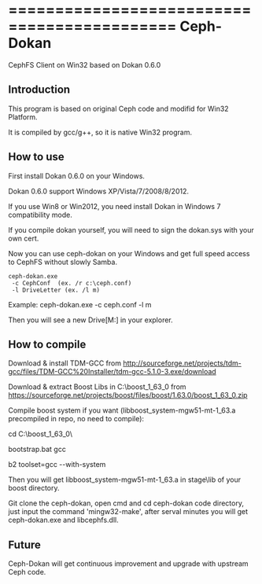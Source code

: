 ============================================
Ceph-Dokan
============================================

CephFS Client on Win32 based on Dokan 0.6.0


Introduction
-----------

This program is based on original Ceph code and modifid for Win32 Platform.

It is compiled by gcc/g++, so it is native Win32 program.


How to use
------------

First install Dokan 0.6.0 on your Windows.

Dokan 0.6.0 support Windows XP/Vista/7/2008/8/2012.

If you use Win8 or Win2012, you need install Dokan in Windows 7 compatibility mode.

If you compile dokan yourself, you will need to sign the dokan.sys with your own cert.

Now you can use ceph-dokan on your Windows and get full speed access to CephFS without slowly Samba.

    ceph-dokan.exe
     -c CephConf  (ex. /r c:\ceph.conf)
     -l DriveLetter (ex. /l m)

Example:  ceph-dokan.exe -c ceph.conf -l m

Then you will see a new Drive[M:] in your explorer.


How to compile
------------

Download & install TDM-GCC from http://sourceforge.net/projects/tdm-gcc/files/TDM-GCC%20Installer/tdm-gcc-5.1.0-3.exe/download

Download & extract Boost Libs in C:\boost_1_63_0 from https://sourceforge.net/projects/boost/files/boost/1.63.0/boost_1_63_0.zip

Compile boost system if you want (libboost_system-mgw51-mt-1_63.a precompiled in repo, no need to compile):

cd C:\boost_1_63_0\

bootstrap.bat gcc

b2 toolset=gcc --with-system

Then you will get libboost_system-mgw51-mt-1_63.a in stage\lib of your boost directory.

Git clone the ceph-dokan, open cmd and cd ceph-dokan code directory, just input the command 'mingw32-make', after serval minutes you will get ceph-dokan.exe and libcephfs.dll.


Future
-----------
Ceph-Dokan will get continuous improvement and upgrade with upstream Ceph code.

